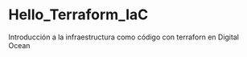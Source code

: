 # Hello_Terraform_IaC
Introducción a la infraestructura como código con terraforn en Digital Ocean 
